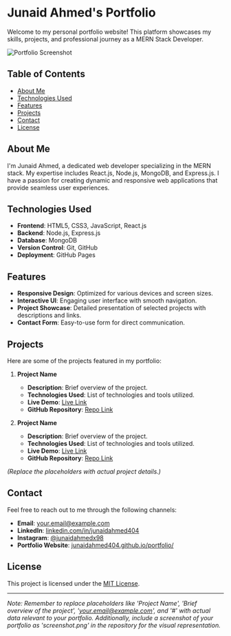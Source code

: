 # Junaid Ahmed's Portfolio

Welcome to my personal portfolio website! This platform showcases my skills, projects, and professional journey as a MERN Stack Developer.

![Portfolio Screenshot](screenshot.png)

## Table of Contents

- [About Me](#about-me)
- [Technologies Used](#technologies-used)
- [Features](#features)
- [Projects](#projects)
- [Contact](#contact)
- [License](#license)

## About Me

I'm Junaid Ahmed, a dedicated web developer specializing in the MERN stack. My expertise includes React.js, Node.js, MongoDB, and Express.js. I have a passion for creating dynamic and responsive web applications that provide seamless user experiences.

## Technologies Used

- **Frontend**: HTML5, CSS3, JavaScript, React.js
- **Backend**: Node.js, Express.js
- **Database**: MongoDB
- **Version Control**: Git, GitHub
- **Deployment**: GitHub Pages

## Features

- **Responsive Design**: Optimized for various devices and screen sizes.
- **Interactive UI**: Engaging user interface with smooth navigation.
- **Project Showcase**: Detailed presentation of selected projects with descriptions and links.
- **Contact Form**: Easy-to-use form for direct communication.

## Projects

Here are some of the projects featured in my portfolio:

1. **Project Name**
   - **Description**: Brief overview of the project.
   - **Technologies Used**: List of technologies and tools utilized.
   - **Live Demo**: [Live Link](#)
   - **GitHub Repository**: [Repo Link](#)

2. **Project Name**
   - **Description**: Brief overview of the project.
   - **Technologies Used**: List of technologies and tools utilized.
   - **Live Demo**: [Live Link](#)
   - **GitHub Repository**: [Repo Link](#)

*(Replace the placeholders with actual project details.)*

## Contact

Feel free to reach out to me through the following channels:

- **Email**: [your.email@example.com](mailto:your.email@example.com)
- **LinkedIn**: [linkedin.com/in/junaidahmed404](https://pk.linkedin.com/in/junaidahmed404)
- **Instagram**: [@junaidahmedx98](https://www.instagram.com/junaidahmedx98/)
- **Portfolio Website**: [junaidahmed404.github.io/portfolio/](https://junaidahmed404.github.io/portfolio/)

## License

This project is licensed under the [MIT License](LICENSE).

---

*Note: Remember to replace placeholders like 'Project Name', 'Brief overview of the project', 'your.email@example.com', and '#' with actual data relevant to your portfolio. Additionally, include a screenshot of your portfolio as 'screenshot.png' in the repository for the visual representation.*

